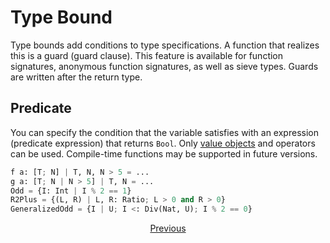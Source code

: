 # Type Bound

Type bounds add conditions to type specifications. A function that realizes this is a guard (guard clause).
This feature is available for function signatures, anonymous function signatures, as well as sieve types.
Guards are written after the return type.

## Predicate

You can specify the condition that the variable satisfies with an expression (predicate expression) that returns `Bool`.
Only [value objects](./08_value.md) and operators can be used. Compile-time functions may be supported in future versions.

```python
f a: [T; N] | T, N, N > 5 = ...
g a: [T; N | N > 5] | T, N = ...
Odd = {I: Int | I % 2 == 1}
R2Plus = {(L, R) | L, R: Ratio; L > 0 and R > 0}
GeneralizedOdd = {I | U; I <: Div(Nat, U); I % 2 == 0}
```

<p align='center'>
    <a href='./18_mut.md'>Previous</a>
</p>